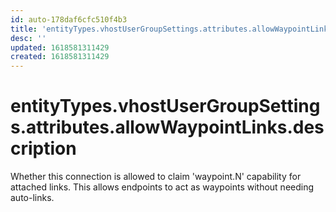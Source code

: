 ```yaml
---
id: auto-178daf6cfc510f4b3
title: 'entityTypes.vhostUserGroupSettings.attributes.allowWaypointLinks.description'
desc: ''
updated: 1618581311429
created: 1618581311429
---
```

# entityTypes.vhostUserGroupSettings.attributes.allowWaypointLinks.description

Whether this connection is allowed to claim &#39;waypoint.N&#39; capability for attached links.  This allows endpoints to act as waypoints without needing auto-links.